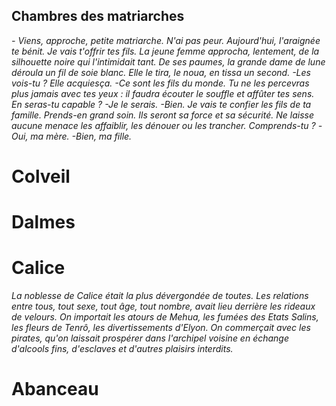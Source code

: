 
## Chambres des matriarches

*- Viens, approche, petite matriarche. N'ai pas peur. Aujourd'hui, l'araignée te bénit. Je vais t'offrir tes fils.
  La jeune femme approcha, lentement, de la silhouette noire qui l'intimidait tant.
De ses paumes, la grande dame de lune déroula un fil de soie blanc. Elle le tira, le noua, en tissa un second.
  -Les vois-tu ?
  Elle acquiesça.
  -Ce sont les fils du monde. Tu ne les percevras plus jamais avec tes yeux : il faudra écouter le souffle et affûter tes sens. En seras-tu capable ?
  -Je le serais.
  -Bien. Je vais te confier les fils de ta famille. Prends-en grand soin. Ils seront sa force et sa sécurité. Ne laisse aucune menace les affaiblir, les dénouer ou les trancher. Comprends-tu ?
-Oui, ma mère.
-Bien, ma fille.*

# Colveil

# Dalmes

# Calice

*La noblesse de Calice était la plus dévergondée de toutes. Les relations entre tous, tout sexe, tout âge, tout nombre, avait lieu derrière les rideaux de velours. On importait les atours de Mehua, les fumées des Etats Salins, les fleurs de Tenrô, les divertissements d'Elyon. On commerçait avec les pirates, qu'on laissait prospérer dans l'archipel voisine en échange d'alcools fins, d'esclaves et d'autres plaisirs interdits.*

# Abanceau
